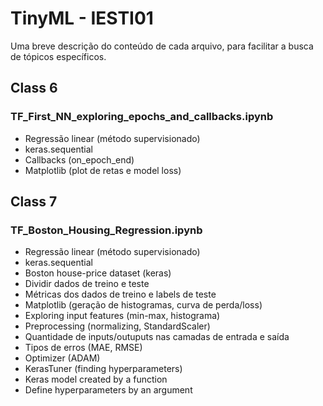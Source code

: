 # TinyML - IESTI01

Uma breve descrição do conteúdo de cada arquivo, para facilitar a busca de tópicos específicos.

## Class 6
### TF_First_NN_exploring_epochs_and_callbacks.ipynb
- Regressão linear (método supervisionado)
- keras.sequential
- Callbacks (on_epoch_end)
- Matplotlib (plot de retas e model loss)

## Class 7
### TF_Boston_Housing_Regression.ipynb
- Regressão linear (método supervisionado)
- keras.sequential
- Boston house-price dataset (keras)
- Dividir dados de treino e teste
- Métricas dos dados de treino e labels de teste
- Matplotlib (geração de histogramas, curva de perda/loss)
- Exploring input features (min-max, histograma)
- Preprocessing (normalizing, StandardScaler)
- Quantidade de inputs/outuputs nas camadas de entrada e saída
- Tipos de erros (MAE, RMSE)
- Optimizer (ADAM)
- KerasTuner (finding hyperparameters)
- Keras model created by a function
- Define hyperparameters by an argument 
